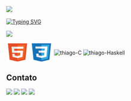 <img height=300 src="https://capsule-render.vercel.app/api?type=waving&color=grey&height=120&section=header"/>

[![Typing SVG](https://readme-typing-svg.herokuapp.com/?color=ff91a4&size=35&vCenter=true&width=1000&lines=Hello,+My+Name+is+Thiago+Luis+Lombardi+Maes;I'm+20+years+old;I+from+Brazil;Be+Welcome!+:%29)](https://git.io/typing-svg) <!--colocar cor em codigo-->



<a href="https://github.com/thiagollm/github-readme-stats">
  <img height=200 align="center" src="https://github-readme-stats.vercel.app/api?username=thiagollm&theme=tokyonight" />
</a>
<!-- CASO EU TENHA MAIS LINGUAGENS SENDO USADAS, TIRAR DO MODO COMENTARIO E ARRUMAR O TAMANHO <a href="https://github.com/thiagollm/convoychat">
  <img height=143 align="center" src="https://github-readme-stats.vercel.app/api/top-langs?username=thiagollm&layout=compact&langs_count=8&card_width=320&theme=tokyonight" />
</a>-->


<div style="display: inline_block"><br>
  <img align="center" alt="thiago-HTML" height="50" width="60" src="https://raw.githubusercontent.com/devicons/devicon/master/icons/html5/html5-original.svg">
  <img align="center" alt="thiago-CSS" height="50" width="60" src="https://raw.githubusercontent.com/devicons/devicon/master/icons/css3/css3-original.svg">
  <img align="center" alt="thiago-C" height="50" width="60" src="https://cdn.jsdelivr.net/gh/devicons/devicon@latest/icons/c/c-original.svg">
  <img align="center" alt="thiago-Haskell" height="50" width="60" src="https://cdn.jsdelivr.net/gh/devicons/devicon@latest/icons/haskell/haskell-original.svg"
</div>

  
 ## Contato
 
<div> 
  
  <a href="https://instagram.com/thiagomaes" target="_blank"><img src="https://img.shields.io/badge/-Instagram-%23E4405F?style=for-the-badge&logo=instagram&logoColor=white" target="_blank"></a>
  <a href = "mailto:thiago.l.maes@gmail.com"><img src="https://img.shields.io/badge/-Gmail-%23333?style=for-the-badge&logo=gmail&logoColor=white" target="_blank"></a>
  <a href="https://www.linkedin.com/in/thiago-luis-lombardi-maes/" target="_blank"><img src="https://img.shields.io/badge/-LinkedIn-%230077B5?style=for-the-badge&logo=linkedin&logoColor=white" target="_blank"></a>
  <a href="https://wa.me/qr/4EUTH2ZPF3PIN1" target="_blank"><img src="https://img.shields.io/badge/WhatsApp-25D366?style=for-the-badge&logo=whatsapp&logoColor=white" target="_blank"></a> 

</div>
